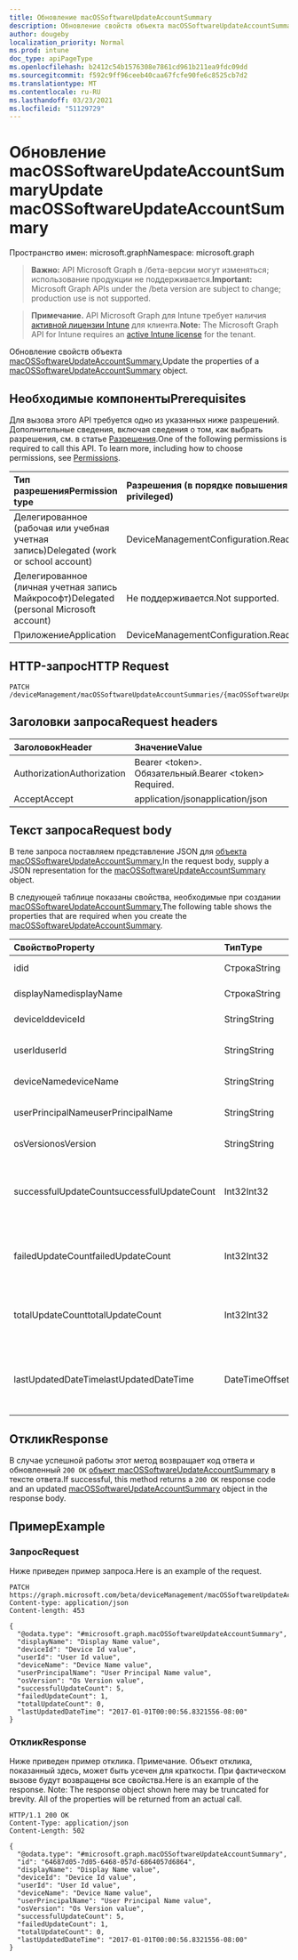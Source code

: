 ```yaml
---
title: Обновление macOSSoftwareUpdateAccountSummary
description: Обновление свойств объекта macOSSoftwareUpdateAccountSummary.
author: dougeby
localization_priority: Normal
ms.prod: intune
doc_type: apiPageType
ms.openlocfilehash: b2412c54b1576308e7861cd961b211ea9fdc09dd
ms.sourcegitcommit: f592c9ff96ceeb40caa67fcfe90fe6c8525cb7d2
ms.translationtype: MT
ms.contentlocale: ru-RU
ms.lasthandoff: 03/23/2021
ms.locfileid: "51129729"
---
```

# <a name="update-macossoftwareupdateaccountsummary"></a><span data-ttu-id="b33da-103">Обновление macOSSoftwareUpdateAccountSummary</span><span class="sxs-lookup"><span data-stu-id="b33da-103">Update macOSSoftwareUpdateAccountSummary</span></span>

<span data-ttu-id="b33da-104">Пространство имен: microsoft.graph</span><span class="sxs-lookup"><span data-stu-id="b33da-104">Namespace: microsoft.graph</span></span>

> <span data-ttu-id="b33da-105">**Важно:** API Microsoft Graph в /бета-версии могут изменяться; использование продукции не поддерживается.</span><span class="sxs-lookup"><span data-stu-id="b33da-105">**Important:** Microsoft Graph APIs under the /beta version are subject to change; production use is not supported.</span></span>

> <span data-ttu-id="b33da-106">**Примечание.** API Microsoft Graph для Intune требует наличия [активной лицензии Intune](https://go.microsoft.com/fwlink/?linkid=839381) для клиента.</span><span class="sxs-lookup"><span data-stu-id="b33da-106">**Note:** The Microsoft Graph API for Intune requires an [active Intune license](https://go.microsoft.com/fwlink/?linkid=839381) for the tenant.</span></span>

<span data-ttu-id="b33da-107">Обновление свойств объекта [macOSSoftwareUpdateAccountSummary.](../resources/intune-deviceconfig-macossoftwareupdateaccountsummary.md)</span><span class="sxs-lookup"><span data-stu-id="b33da-107">Update the properties of a [macOSSoftwareUpdateAccountSummary](../resources/intune-deviceconfig-macossoftwareupdateaccountsummary.md) object.</span></span>

## <a name="prerequisites"></a><span data-ttu-id="b33da-108">Необходимые компоненты</span><span class="sxs-lookup"><span data-stu-id="b33da-108">Prerequisites</span></span>
<span data-ttu-id="b33da-p101">Для вызова этого API требуется одно из указанных ниже разрешений. Дополнительные сведения, включая сведения о том, как выбрать разрешения, см. в статье [Разрешения](/graph/permissions-reference).</span><span class="sxs-lookup"><span data-stu-id="b33da-p101">One of the following permissions is required to call this API. To learn more, including how to choose permissions, see [Permissions](/graph/permissions-reference).</span></span>

|<span data-ttu-id="b33da-111">Тип разрешения</span><span class="sxs-lookup"><span data-stu-id="b33da-111">Permission type</span></span>|<span data-ttu-id="b33da-112">Разрешения (в порядке повышения привилегий)</span><span class="sxs-lookup"><span data-stu-id="b33da-112">Permissions (from least to most privileged)</span></span>|
|:---|:---|
|<span data-ttu-id="b33da-113">Делегированное (рабочая или учебная учетная запись)</span><span class="sxs-lookup"><span data-stu-id="b33da-113">Delegated (work or school account)</span></span>|<span data-ttu-id="b33da-114">DeviceManagementConfiguration.ReadWrite.All</span><span class="sxs-lookup"><span data-stu-id="b33da-114">DeviceManagementConfiguration.ReadWrite.All</span></span>|
|<span data-ttu-id="b33da-115">Делегированное (личная учетная запись Майкрософт)</span><span class="sxs-lookup"><span data-stu-id="b33da-115">Delegated (personal Microsoft account)</span></span>|<span data-ttu-id="b33da-116">Не поддерживается.</span><span class="sxs-lookup"><span data-stu-id="b33da-116">Not supported.</span></span>|
|<span data-ttu-id="b33da-117">Приложение</span><span class="sxs-lookup"><span data-stu-id="b33da-117">Application</span></span>|<span data-ttu-id="b33da-118">DeviceManagementConfiguration.ReadWrite.All</span><span class="sxs-lookup"><span data-stu-id="b33da-118">DeviceManagementConfiguration.ReadWrite.All</span></span>|

## <a name="http-request"></a><span data-ttu-id="b33da-119">HTTP-запрос</span><span class="sxs-lookup"><span data-stu-id="b33da-119">HTTP Request</span></span>
<!-- {
  "blockType": "ignored"
}
-->
``` http
PATCH /deviceManagement/macOSSoftwareUpdateAccountSummaries/{macOSSoftwareUpdateAccountSummaryId}
```

## <a name="request-headers"></a><span data-ttu-id="b33da-120">Заголовки запроса</span><span class="sxs-lookup"><span data-stu-id="b33da-120">Request headers</span></span>
|<span data-ttu-id="b33da-121">Заголовок</span><span class="sxs-lookup"><span data-stu-id="b33da-121">Header</span></span>|<span data-ttu-id="b33da-122">Значение</span><span class="sxs-lookup"><span data-stu-id="b33da-122">Value</span></span>|
|:---|:---|
|<span data-ttu-id="b33da-123">Authorization</span><span class="sxs-lookup"><span data-stu-id="b33da-123">Authorization</span></span>|<span data-ttu-id="b33da-124">Bearer &lt;token&gt;. Обязательный.</span><span class="sxs-lookup"><span data-stu-id="b33da-124">Bearer &lt;token&gt; Required.</span></span>|
|<span data-ttu-id="b33da-125">Accept</span><span class="sxs-lookup"><span data-stu-id="b33da-125">Accept</span></span>|<span data-ttu-id="b33da-126">application/json</span><span class="sxs-lookup"><span data-stu-id="b33da-126">application/json</span></span>|

## <a name="request-body"></a><span data-ttu-id="b33da-127">Текст запроса</span><span class="sxs-lookup"><span data-stu-id="b33da-127">Request body</span></span>
<span data-ttu-id="b33da-128">В теле запроса поставляем представление JSON для [объекта macOSSoftwareUpdateAccountSummary.](../resources/intune-deviceconfig-macossoftwareupdateaccountsummary.md)</span><span class="sxs-lookup"><span data-stu-id="b33da-128">In the request body, supply a JSON representation for the [macOSSoftwareUpdateAccountSummary](../resources/intune-deviceconfig-macossoftwareupdateaccountsummary.md) object.</span></span>

<span data-ttu-id="b33da-129">В следующей таблице показаны свойства, необходимые при создании [macOSSoftwareUpdateAccountSummary.](../resources/intune-deviceconfig-macossoftwareupdateaccountsummary.md)</span><span class="sxs-lookup"><span data-stu-id="b33da-129">The following table shows the properties that are required when you create the [macOSSoftwareUpdateAccountSummary](../resources/intune-deviceconfig-macossoftwareupdateaccountsummary.md).</span></span>

|<span data-ttu-id="b33da-130">Свойство</span><span class="sxs-lookup"><span data-stu-id="b33da-130">Property</span></span>|<span data-ttu-id="b33da-131">Тип</span><span class="sxs-lookup"><span data-stu-id="b33da-131">Type</span></span>|<span data-ttu-id="b33da-132">Описание</span><span class="sxs-lookup"><span data-stu-id="b33da-132">Description</span></span>|
|:---|:---|:---|
|<span data-ttu-id="b33da-133">id</span><span class="sxs-lookup"><span data-stu-id="b33da-133">id</span></span>|<span data-ttu-id="b33da-134">Строка</span><span class="sxs-lookup"><span data-stu-id="b33da-134">String</span></span>|<span data-ttu-id="b33da-135">Ключ объекта.</span><span class="sxs-lookup"><span data-stu-id="b33da-135">Key of the entity.</span></span>|
|<span data-ttu-id="b33da-136">displayName</span><span class="sxs-lookup"><span data-stu-id="b33da-136">displayName</span></span>|<span data-ttu-id="b33da-137">Строка</span><span class="sxs-lookup"><span data-stu-id="b33da-137">String</span></span>|<span data-ttu-id="b33da-138">Имя отчета</span><span class="sxs-lookup"><span data-stu-id="b33da-138">The name of the report</span></span>|
|<span data-ttu-id="b33da-139">deviceId</span><span class="sxs-lookup"><span data-stu-id="b33da-139">deviceId</span></span>|<span data-ttu-id="b33da-140">String</span><span class="sxs-lookup"><span data-stu-id="b33da-140">String</span></span>|<span data-ttu-id="b33da-141">ID устройства.</span><span class="sxs-lookup"><span data-stu-id="b33da-141">The device ID.</span></span>|
|<span data-ttu-id="b33da-142">userId</span><span class="sxs-lookup"><span data-stu-id="b33da-142">userId</span></span>|<span data-ttu-id="b33da-143">String</span><span class="sxs-lookup"><span data-stu-id="b33da-143">String</span></span>|<span data-ttu-id="b33da-144">Идентификатор пользователя.</span><span class="sxs-lookup"><span data-stu-id="b33da-144">The user ID.</span></span>|
|<span data-ttu-id="b33da-145">deviceName</span><span class="sxs-lookup"><span data-stu-id="b33da-145">deviceName</span></span>|<span data-ttu-id="b33da-146">String</span><span class="sxs-lookup"><span data-stu-id="b33da-146">String</span></span>|<span data-ttu-id="b33da-147">Имя устройства.</span><span class="sxs-lookup"><span data-stu-id="b33da-147">The device name.</span></span>|
|<span data-ttu-id="b33da-148">userPrincipalName</span><span class="sxs-lookup"><span data-stu-id="b33da-148">userPrincipalName</span></span>|<span data-ttu-id="b33da-149">String</span><span class="sxs-lookup"><span data-stu-id="b33da-149">String</span></span>|<span data-ttu-id="b33da-150">Имя основного пользователя</span><span class="sxs-lookup"><span data-stu-id="b33da-150">The user principal name</span></span>|
|<span data-ttu-id="b33da-151">osVersion</span><span class="sxs-lookup"><span data-stu-id="b33da-151">osVersion</span></span>|<span data-ttu-id="b33da-152">String</span><span class="sxs-lookup"><span data-stu-id="b33da-152">String</span></span>|<span data-ttu-id="b33da-153">Версия ОС.</span><span class="sxs-lookup"><span data-stu-id="b33da-153">The OS version.</span></span>|
|<span data-ttu-id="b33da-154">successfulUpdateCount</span><span class="sxs-lookup"><span data-stu-id="b33da-154">successfulUpdateCount</span></span>|<span data-ttu-id="b33da-155">Int32</span><span class="sxs-lookup"><span data-stu-id="b33da-155">Int32</span></span>|<span data-ttu-id="b33da-156">Количество успешных обновлений на устройстве.</span><span class="sxs-lookup"><span data-stu-id="b33da-156">Number of successful updates on the device.</span></span>|
|<span data-ttu-id="b33da-157">failedUpdateCount</span><span class="sxs-lookup"><span data-stu-id="b33da-157">failedUpdateCount</span></span>|<span data-ttu-id="b33da-158">Int32</span><span class="sxs-lookup"><span data-stu-id="b33da-158">Int32</span></span>|<span data-ttu-id="b33da-159">Количество сбойных обновлений на устройстве.</span><span class="sxs-lookup"><span data-stu-id="b33da-159">Number of failed updates on the device.</span></span>|
|<span data-ttu-id="b33da-160">totalUpdateCount</span><span class="sxs-lookup"><span data-stu-id="b33da-160">totalUpdateCount</span></span>|<span data-ttu-id="b33da-161">Int32</span><span class="sxs-lookup"><span data-stu-id="b33da-161">Int32</span></span>|<span data-ttu-id="b33da-162">Количество обновлений на устройстве.</span><span class="sxs-lookup"><span data-stu-id="b33da-162">Number of total updates on the device.</span></span>|
|<span data-ttu-id="b33da-163">lastUpdatedDateTime</span><span class="sxs-lookup"><span data-stu-id="b33da-163">lastUpdatedDateTime</span></span>|<span data-ttu-id="b33da-164">DateTimeOffset</span><span class="sxs-lookup"><span data-stu-id="b33da-164">DateTimeOffset</span></span>|<span data-ttu-id="b33da-165">Последняя дата обновления отчета для этого устройства.</span><span class="sxs-lookup"><span data-stu-id="b33da-165">Last date time the report for this device was updated.</span></span>|



## <a name="response"></a><span data-ttu-id="b33da-166">Отклик</span><span class="sxs-lookup"><span data-stu-id="b33da-166">Response</span></span>
<span data-ttu-id="b33da-167">В случае успешной работы этот метод возвращает код ответа и обновленный `200 OK` [объект macOSSoftwareUpdateAccountSummary](../resources/intune-deviceconfig-macossoftwareupdateaccountsummary.md) в тексте ответа.</span><span class="sxs-lookup"><span data-stu-id="b33da-167">If successful, this method returns a `200 OK` response code and an updated [macOSSoftwareUpdateAccountSummary](../resources/intune-deviceconfig-macossoftwareupdateaccountsummary.md) object in the response body.</span></span>

## <a name="example"></a><span data-ttu-id="b33da-168">Пример</span><span class="sxs-lookup"><span data-stu-id="b33da-168">Example</span></span>

### <a name="request"></a><span data-ttu-id="b33da-169">Запрос</span><span class="sxs-lookup"><span data-stu-id="b33da-169">Request</span></span>
<span data-ttu-id="b33da-170">Ниже приведен пример запроса.</span><span class="sxs-lookup"><span data-stu-id="b33da-170">Here is an example of the request.</span></span>
``` http
PATCH https://graph.microsoft.com/beta/deviceManagement/macOSSoftwareUpdateAccountSummaries/{macOSSoftwareUpdateAccountSummaryId}
Content-type: application/json
Content-length: 453

{
  "@odata.type": "#microsoft.graph.macOSSoftwareUpdateAccountSummary",
  "displayName": "Display Name value",
  "deviceId": "Device Id value",
  "userId": "User Id value",
  "deviceName": "Device Name value",
  "userPrincipalName": "User Principal Name value",
  "osVersion": "Os Version value",
  "successfulUpdateCount": 5,
  "failedUpdateCount": 1,
  "totalUpdateCount": 0,
  "lastUpdatedDateTime": "2017-01-01T00:00:56.8321556-08:00"
}
```

### <a name="response"></a><span data-ttu-id="b33da-171">Отклик</span><span class="sxs-lookup"><span data-stu-id="b33da-171">Response</span></span>
<span data-ttu-id="b33da-p102">Ниже приведен пример отклика. Примечание. Объект отклика, показанный здесь, может быть усечен для краткости. При фактическом вызове будут возвращены все свойства.</span><span class="sxs-lookup"><span data-stu-id="b33da-p102">Here is an example of the response. Note: The response object shown here may be truncated for brevity. All of the properties will be returned from an actual call.</span></span>
``` http
HTTP/1.1 200 OK
Content-Type: application/json
Content-Length: 502

{
  "@odata.type": "#microsoft.graph.macOSSoftwareUpdateAccountSummary",
  "id": "64687d05-7d05-6468-057d-6864057d6864",
  "displayName": "Display Name value",
  "deviceId": "Device Id value",
  "userId": "User Id value",
  "deviceName": "Device Name value",
  "userPrincipalName": "User Principal Name value",
  "osVersion": "Os Version value",
  "successfulUpdateCount": 5,
  "failedUpdateCount": 1,
  "totalUpdateCount": 0,
  "lastUpdatedDateTime": "2017-01-01T00:00:56.8321556-08:00"
}
```




